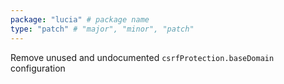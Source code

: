 ```yaml
---
package: "lucia" # package name
type: "patch" # "major", "minor", "patch"
---
```


Remove unused and undocumented `csrfProtection.baseDomain` configuration